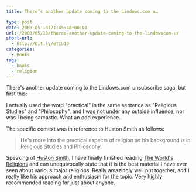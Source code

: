 ```yaml
---
title: There’s another update coming to the Lindows.com u…

type: post
date: 2003-05-13T21:45:48+00:00
url: /2003/05/13/theres-another-update-coming-to-the-lindowscom-u/
short-url:
  - http://bit.ly/eTIu10
categories:
  - Books
tags:
  - books
  - religion
---
```

There's another update coming to the Lindows.com unsubscribe saga, but first this:

I actually used the word "practical" in the same sentence as "Religious Studies" and "Philosophy", and I was not under any outside influence, nor was I being sarcastic. What an odd experience.

The specific context was in reference to Huston Smith as follows:

> He's more into the practical aspects of religion so his background is in Religious Studies and Philosophy.

Speaking of <a href="http://www.tgrady.com/smith.htm">Huston Smith</a>, I have finally finished reading <a href="http://www.amazon.com/exec/obidos/tg/detail/-/0062508113/qid=1052861985/sr=8-1/ref=sr_8_1/103-0175686-7236656?v=glance&#038;s=books&#038;n=507846">The World's Religions</a> and can unequivocally state that it is the best material I have ever seen about various major religions. Really amazingly well put together, and I really like his approach and enthusiasm for the topic. Very highly recommended reading for just about anyone.